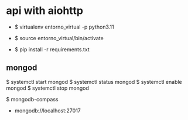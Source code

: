 # api with aiohttp

* $ virtualenv entorno_virtual -p python3.11
* $ source entorno_virtual/bin/activate

* $ pip install -r requirements.txt

## mongod
$ systemctl start mongod
$ systemctl status mongod
$ systemctl enable mongod
$ systemctl stop mongod

$ mongodb-compass
- mongodb://localhost:27017
